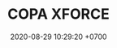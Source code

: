 ---
layout: CXF
permalink: /copa-xforce
categories: logos
date: 2020-08-29 10:29:20 +0700
title: COPA XFORCE
cxf: COPA XFORCE
image: /assets/img/CXF.jpg
maincover: /assets/logos/COPA XFORCE.png




# 4TOS DE FINAL
#LLAVE1
cxff1: 6 DE AGOSTO
cxf1: FLYZ
rll1: 2
rll8: 0
cxf8: GG
#LLAVE2
cxff2: 7 DE AGOSTO
cxf4: MCH
rll4: 2
rll5: 1
cxf5: ZN
#LLAVE3
cxff3: 7 DE AGOSTO
cxf3: LGN
rll3: 2
rll6: 0
cxf6: TA
#LLAVE4
cxff4: 6 DE AGOSTO
cxf2: SSI
rll2: 1
rll7: 2
cxf7: TSR



# SEMIFINALES
#LLAVE5
cxff5: 8 DE AGOSTO
cxf9: FLYZ #CXF1-18
rll9:
rll10: 
cxf10: MCH #CXF4-45
#LLAVE6
cxff6: 8 DE AGOSTO
cxf11: LGN #CXF3-36
rll11:
rll12: 
cxf12: TSR #CXF2-27
# GRAN FINAL
#LLAVE7
cxff7: 8 DE AGOSTO
cxf13: TBD
rll13:
rll14: 
cxf14: TBD
---